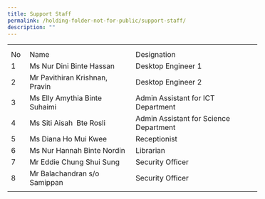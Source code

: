 ```yaml
---
title: Support Staff
permalink: /holding-folder-not-for-public/support-staff/
description: ""
---
```

<table border="0" cellpadding="0" cellspacing="0" width="560" style="border-collapse:
 collapse;width:421pt"><colgroup><col width="27" style="mso-width-source:userset;mso-width-alt:987;width:20pt"> <col width="249" style="mso-width-source:userset;mso-width-alt:9106;width:187pt"> <col width="274" style="mso-width-source:userset;mso-width-alt:10020;width:206pt"> <col width="10" style="mso-width-source:userset;mso-width-alt:365;width:8pt"></colgroup><tbody><tr height="10" style="mso-height-source:userset;height:7.5pt"><td height="10" class="xl66" width="27" style="height:7.5pt;width:20pt"><a name="RANGE!B4:E14"></a></td><td class="xl67" width="249" style="width:187pt"></td><td class="xl67" width="274" style="width:206pt"></td><td class="xl67" width="10" style="width:8pt"></td></tr><tr height="21" style="height:15.75pt"><td height="21" class="xl69" style="height:15.75pt">No</td><td class="xl68" style="border-left:none">Name</td><td class="xl70" style="border-left:none">Designation</td><td class="xl67"></td></tr><tr height="21" style="height:15.75pt"><td height="21" class="xl69" style="height:15.75pt;border-top:none">1</td><td class="xl68" style="border-top:none;border-left:none">Ms Nur Dini Binte Hassan</td><td class="xl70" style="border-top:none;border-left:none">Desktop Engineer 1</td><td class="xl67"></td></tr><tr height="21" style="height:15.75pt"><td height="21" class="xl69" style="height:15.75pt;border-top:none">2</td><td class="xl71" width="249" style="border-top:none;border-left:none;width:187pt">Mr Pavithiran Krishnan, Pravin<span style="mso-spacerun:yes">&nbsp;</span></td><td class="xl70" style="border-top:none;border-left:none">Desktop Engineer 2</td><td class="xl67"></td></tr><tr height="21" style="height:15.75pt"><td height="21" class="xl69" style="height:15.75pt;border-top:none">3</td><td class="xl68" style="border-top:none;border-left:none">Ms Elly Amythia Binte Suhaimi<span style="mso-spacerun:yes">&nbsp;</span></td><td class="xl70" style="border-top:none;border-left:none">Admin Assistant for ICT Department</td><td class="xl67"></td></tr><tr height="21" style="height:15.75pt"><td height="21" class="xl69" style="height:15.75pt;border-top:none">4</td><td class="xl68" style="border-top:none;border-left:none">Ms Siti Aisah<span style="mso-spacerun:yes">&nbsp; </span>Bte Rosli<span style="mso-spacerun:yes">&nbsp;</span></td><td class="xl70" style="border-top:none;border-left:none">Admin Assistant for Science Department</td><td class="xl67"></td></tr><tr height="21" style="height:15.75pt"><td height="21" class="xl69" style="height:15.75pt;border-top:none">5</td><td class="xl68" style="border-top:none;border-left:none">Ms Diana Ho Mui Kwee<span style="mso-spacerun:yes">&nbsp;</span></td><td class="xl70" style="border-top:none;border-left:none">Receptionist</td><td class="xl67"></td></tr><tr height="21" style="height:15.75pt"><td height="21" class="xl69" style="height:15.75pt;border-top:none">6</td><td class="xl68" style="border-top:none;border-left:none">Ms Nur Hannah Binte Nordin<span style="mso-spacerun:yes">&nbsp;</span></td><td class="xl70" style="border-top:none;border-left:none">Librarian</td><td class="xl67"></td></tr><tr height="21" style="height:15.75pt"><td height="21" class="xl69" style="height:15.75pt;border-top:none">7</td><td class="xl68" style="border-top:none;border-left:none">Mr Eddie Chung Shui Sung<span style="mso-spacerun:yes">&nbsp;</span></td><td class="xl70" style="border-top:none;border-left:none">Security Officer</td><td class="xl67"></td></tr><tr height="21" style="height:15.75pt"><td height="21" class="xl69" style="height:15.75pt;border-top:none">8</td><td class="xl68" style="border-top:none;border-left:none">Mr Balachandran s/o Samippan<span style="mso-spacerun:yes">&nbsp;</span></td><td class="xl70" style="border-top:none;border-left:none">Security Officer</td><td class="xl67"></td></tr><tr height="7" style="mso-height-source:userset;height:5.25pt"><td height="7" class="xl66" style="height:5.25pt"></td><td class="xl67"></td><td class="xl67"></td><td class="xl67"></td></tr></tbody></table>